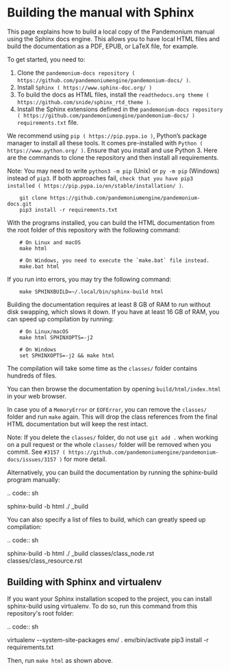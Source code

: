 

Building the manual with Sphinx
===============================

This page explains how to build a local copy of the Pandemonium manual using the
Sphinx docs engine. This allows you to have local HTML files and build the
documentation as a PDF, EPUB, or LaTeX file, for example.

To get started, you need to:

1. Clone the `pandemonium-docs repository ( https://github.com/pandemoniumengine/pandemonium-docs/ )`.
2. Install `Sphinx ( https://www.sphinx-doc.org/ )`
3. To build the docs as HTML files, install the `readthedocs.org theme
   ( https://github.com/snide/sphinx_rtd_theme )`.
4. Install the Sphinx extensions defined in the `pandemonium-docs repository
   ( https://github.com/pandemoniumengine/pandemonium-docs/ )` `requirements.txt` file.

We recommend using `pip ( https://pip.pypa.io )`, Python’s package manager to
install all these tools. It comes pre-installed with `Python
( https://www.python.org/ )`. Ensure that you install and use Python 3. Here are
the commands to clone the repository and then install all requirements.

Note:
 You may need to write `python3 -m pip` (Unix) or  `py -m pip` (Windows) instead of `pip3`.
          If both approaches fail, `check that you have pip3 installed ( https://pip.pypa.io/en/stable/installation/ )`.

```
    git clone https://github.com/pandemoniumengine/pandemonium-docs.git
    pip3 install -r requirements.txt
```

With the programs installed, you can build the HTML documentation from the root
folder of this repository with the following command:

```
    # On Linux and macOS
    make html

    # On Windows, you need to execute the `make.bat` file instead.
    make.bat html
```

If you run into errors, you may try the following command:

```
    make SPHINXBUILD=~/.local/bin/sphinx-build html
```

Building the documentation requires at least 8 GB of RAM to run without disk
swapping, which slows it down. If you have at least 16 GB of RAM, you can speed
up compilation by running:

```
    # On Linux/macOS
    make html SPHINXOPTS=-j2

    # On Windows
    set SPHINXOPTS=-j2 && make html
```

The compilation will take some time as the `classes/` folder contains hundreds
of files.

You can then browse the documentation by opening `build/html/index.html` in
your web browser.

In case you of a `MemoryError` or `EOFError`, you can remove the
`classes/` folder and run `make` again. This will drop the class references
from the final HTML documentation but will keep the rest intact.

Note:
 If you delete the `classes/` folder, do not use `git add .` when
          working on a pull request or the whole `classes/` folder will be
          removed when you commit. See `#3157
          ( https://github.com/pandemoniumengine/pandemonium-docs/issues/3157 )` for more
          detail.

Alternatively, you can build the documentation by running the sphinx-build
program manually:

.. code:: sh

   sphinx-build -b html ./ _build

You can also specify a list of files to build, which can greatly speed up compilation:

.. code:: sh

  sphinx-build -b html ./ _build classes/class_node.rst classes/class_resource.rst

Building with Sphinx and virtualenv
-----------------------------------

If you want your Sphinx installation scoped to the project, you can install
sphinx-build using virtualenv. To do so, run this command from this repository's
root folder:

.. code:: sh

   virtualenv --system-site-packages env/
   . env/bin/activate
   pip3 install -r requirements.txt

Then, run `make html` as shown above.
